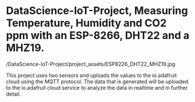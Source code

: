 # DataScience-IoT-Project, Measuring Temperature, Humidity and CO2 ppm with an ESP-8266, DHT22 and a MHZ19.
/DataScience-IoT-Project/project_assets/ESP8226_DHT22_MHZ19.jpg 

This project uses two sensors and uploads the values to the io.adafruit cloud using the MQTT protocol. The data that is generated will be uploaded to the io.adafruit cloud service to analyze the data in realtime and in further detail.
